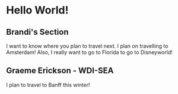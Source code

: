 # Hello World!

## Brandi's Section

I want to know where you plan to travel next. I plan on travelling to Amsterdam! Also, I really want to go to Florida to go to Disneyworld!

## Graeme Erickson - WDI-SEA

I plan to travel to Banff this winter!